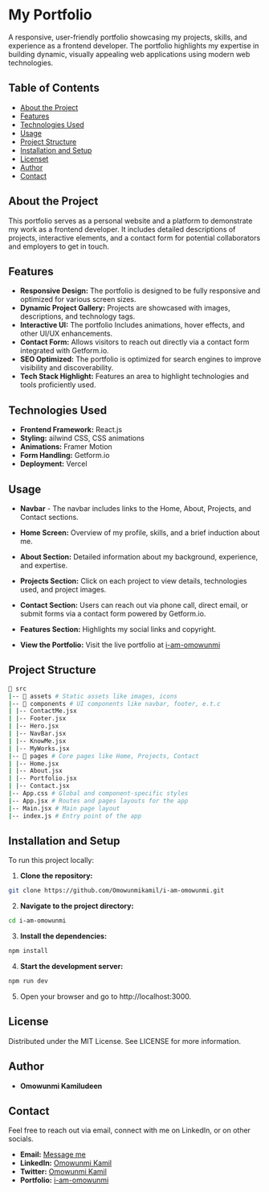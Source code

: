 # My Portfolio

A responsive, user-friendly portfolio showcasing my projects, skills, and experience as a frontend developer. The portfolio highlights my expertise in building dynamic, visually appealing web applications using modern web technologies.

## Table of Contents

- [About the Project](#about-the-project)
- [Features](#features)
- [Technologies Used](#technologies-used)
- [Usage](#usage)
- [Project Structure](#project-structure)
- [Installation and Setup](#installation-and-setup)
- [Licenset](#license)
- [Author](#author)
- [Contact](#contact)

## About the Project

This portfolio serves as a personal website and a platform to demonstrate my work as a frontend developer. It includes detailed descriptions of projects, interactive elements, and a contact form for potential collaborators and employers to get in touch.

## Features

- **Responsive Design:** The portfolio is designed to be fully responsive and optimized for various screen sizes.
- **Dynamic Project Gallery:** Projects are showcased with images, descriptions, and technology tags.
- **Interactive UI:** The portfolio Includes animations, hover effects, and other UI/UX enhancements.
- **Contact Form:** Allows visitors to reach out directly via a contact form integrated with Getform.io.
- **SEO Optimized:** The portfolio is optimized for search engines to improve visibility and discoverability.
- **Tech Stack Highlight:** Features an area to highlight technologies and tools proficiently used.

## Technologies Used

- **Frontend Framework:** React.js
- **Styling:** ailwind CSS, CSS animations
- **Animations:** Framer Motion
- **Form Handling:** Getform.io
- **Deployment:** Vercel

## Usage

- **Navbar** - The navbar includes links to the Home, About, Projects, and Contact sections.
- **Home Screen:** Overview of my profile, skills, and a brief induction about me.
- **About Section:** Detailed information about my background, experience, and expertise.
- **Projects Section:** Click on each project to view details, technologies used, and project images.
- **Contact Section:** Users can reach out via phone call, direct email, or submit forms via a contact form powered by Getform.io.
- **Features Section:** Highlights my social links and copyright.

- **View the Portfolio:** Visit the live portfolio at [i-am-omowunmi](https://i-am-omowunmi.vercel.app/)

## Project Structure

```bash
📂 src
|-- 📁 assets # Static assets like images, icons
|-- 📂 components # UI components like navbar, footer, e.t.c
| |-- ContactMe.jsx
| |-- Footer.jsx
| |-- Hero.jsx
| |-- NavBar.jsx
| |-- KnowMe.jsx
| |-- MyWorks.jsx
|-- 📂 pages # Core pages like Home, Projects, Contact
| |-- Home.jsx
| |-- About.jsx
| |-- Portfolio.jsx
| |-- Contact.jsx
|-- App.css # Global and component-specific styles
|-- App.jsx # Routes and pages layouts for the app
|-- Main.jsx # Main page layout
|-- index.js # Entry point of the app
```

## Installation and Setup

To run this project locally:

1. **Clone the repository:**

```bash
git clone https://github.com/Omowunmikamil/i-am-omowunmi.git
```

2. **Navigate to the project directory:**

```bash
cd i-am-omowunmi
```

3. **Install the dependencies:**

```bash
npm install
```

4. **Start the development server:**

```bash
npm run dev
```

5. Open your browser and go to http://localhost:3000.

## License

Distributed under the MIT License. See LICENSE for more information.

## Author

- **Omowunmi Kamiludeen**

## Contact

Feel free to reach out via email, connect with me on LinkedIn, or on other socials.

- **Email:** [Message me](balikiskamil@gmail.com)
- **LinkedIn:** [Omowunmi Kamil](https://www.linkedin.com/in/omowunmi-kamiludeen/)
- **Twitter:** [Omowunmi Kamil](https://twitter.com/browsernerd)
- **Portfolio:** [i-am-omowunmi](https://i-am-omowunmi.vercel.app/)
